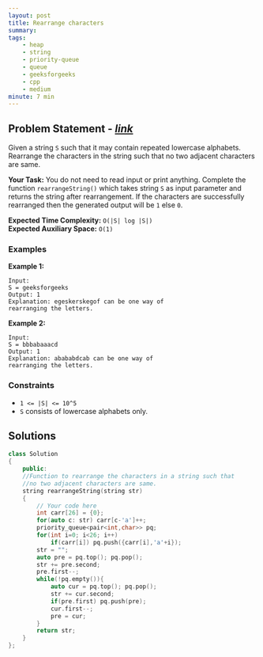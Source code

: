 ```yaml
---
layout: post
title: Rearrange characters               
summary:
tags:
    - heap
    - string
    - priority-queue
    - queue
    - geeksforgeeks
    - cpp
    - medium
minute: 7 min
---
```


## Problem Statement - [*link*](https://practice.geeksforgeeks.org/problems/rearrange-characters5322/0/?track=DSASP-Heap&batchId=154#)  

Given a string `S` such that it may contain repeated lowercase alphabets. Rearrange the characters in the string such that no two adjacent characters are same.

**Your Task:** 
You do not need to read input or print anything. Complete the function `rearrangeString()` which takes string `S` as input parameter and returns the string after rearrangement.
If the characters are successfully rearranged then the generated output will be `1` else `0`.



**Expected Time Complexity:** `O(|S| log |S|)`           
**Expected Auxiliary Space:** `O(1)`


### Examples

**Example 1:**   
```
Input:
S = geeksforgeeks
Output: 1
Explanation: egeskerskegof can be one way of
rearranging the letters.
``` 


**Example 2:**   
```
Input:
S = bbbabaaacd
Output: 1
Explanation: abababdcab can be one way of 
rearranging the letters.
```


### Constraints

+ `1 <= |S| <= 10^5`
+ `S` consists of lowercase alphabets only.

## Solutions

```cpp
class Solution
{
    public:
    //Function to rearrange the characters in a string such that 
    //no two adjacent characters are same.
    string rearrangeString(string str)
    {
    	// Your code here
    	int carr[26] = {0};
    	for(auto c: str) carr[c-'a']++;
    	priority_queue<pair<int,char>> pq;
    	for(int i=0; i<26; i++)
    	    if(carr[i]) pq.push({carr[i],'a'+i});
    	str = "";
    	auto pre = pq.top(); pq.pop();
    	str += pre.second;
    	pre.first--;
    	while(!pq.empty()){
    	    auto cur = pq.top(); pq.pop();
    	    str += cur.second;
    	    if(pre.first) pq.push(pre);
    	    cur.first--;
    	    pre = cur;
    	}
    	return str;
    }  
};
```

